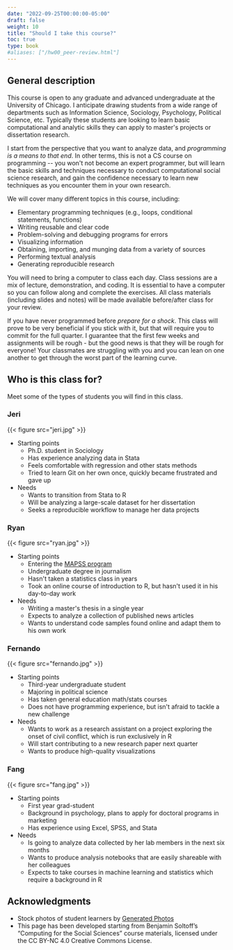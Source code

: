 ```yaml
---
date: "2022-09-25T00:00:00-05:00"
draft: false
weight: 10
title: "Should I take this course?"
toc: true
type: book
#aliases: ["/hw00_peer-review.html"]
---
```



## General description

This course is open to any graduate and advanced undergraduate at the University of Chicago. I anticipate drawing students from a wide range of departments such as Information Science, Sociology, Psychology, Political Science, etc. Typically these students are looking to learn basic computational and analytic skills they can apply to master's projects or dissertation research.

I start from the perspective that you want to analyze data, and *programming is a means to that end*. In other terms, this is not a CS course on programming -- you won't not become an expert programmer, but will learn the basic skills and techniques necessary to conduct computational social science research, and gain the confidence necessary to learn new techniques as you encounter them in your own research.

We will cover many different topics in this course, including:
* Elementary programming techniques (e.g., loops, conditional statements, functions)
* Writing reusable and clear code
* Problem-solving and debugging programs for errors
* Visualizing information
* Obtaining, importing, and munging data from a variety of sources
* Performing textual analysis
* Generating reproducible research

You will need to bring a computer to class each day. Class sessions are a mix of lecture, demonstration, and coding. It is essential to have a computer so you can follow along and complete the exercises. All class materials (including slides and notes) will be made available before/after class for your review.

If you have never programmed before *prepare for a shock*. This class will prove to be very beneficial if you stick with it, but that will require you to commit for the full quarter. I guarantee that the first few weeks and assignments will be rough - but the good news is that they will be rough for everyone! Your classmates are struggling with you and you can lean on one another to get through the worst part of the learning curve.


## Who is this class for?

Meet some of the types of students you will find in this class.

### Jeri

{{< figure src="jeri.jpg" >}}

* Starting points
    * Ph.D. student in Sociology
    * Has experience analyzing data in Stata
    * Feels comfortable with regression and other stats methods 
    * Tried to learn Git on her own once, quickly became frustrated and gave up
* Needs
    * Wants to transition from Stata to R 
    * Will be analyzing a large-scale dataset for her dissertation
    * Seeks a reproducible workflow to manage her data projects

### Ryan

{{< figure src="ryan.jpg" >}}

* Starting points
    * Entering the [MAPSS program](https://mapss.uchicago.edu/)
    * Undergraduate degree in journalism
    * Hasn't taken a statistics class in years
    * Took an online course of introduction to R, but hasn't used it in his day-to-day work
* Needs
    * Writing a master's thesis in a single year
    * Expects to analyze a collection of published news articles 
    * Wants to understand code samples found online and adapt them to his own work


### Fernando

{{< figure src="fernando.jpg" >}}

* Starting points
    * Third-year undergraduate student
    * Majoring in political science
    * Has taken general education math/stats courses
    * Does not have programming experience, but isn't afraid to tackle a new challenge
* Needs
    * Wants to work as a research assistant on a project exploring the onset of civil conflict, which is run exclusively in R
    * Will start contributing to a new research paper next quarter
    * Wants to produce high-quality visualizations
    

### Fang

{{< figure src="fang.jpg" >}}

* Starting points
    * First year grad-student
    * Background in psychology, plans to apply for doctoral programs in marketing
    * Has experience using Excel, SPSS, and Stata
* Needs
    * Is going to analyze data collected by her lab members in the next six months
    * Wants to produce analysis notebooks that are easily shareable with her colleagues
    * Expects to take courses in machine learning and statistics which require a background in R

<!--
By the end of the first week, you should make sure you can access the following software:

* [R](https://www.r-project.org/) - the easiest approach is to select a [pre-compiled binary appropriate for your operating system](https://cran.rstudio.com/).
* [RStudio's IDE](https://www.rstudio.com/products/RStudio/) - this is a powerful user interface for programming in R.
* [Git](https://git-scm.com/) - Git is a [version control system](https://en.wikipedia.org/wiki/Version_control) which is used to manage projects and track changes in computer files. Once installed, it can be integrated into RStudio to manage your course assignments and other projects.

Comprehensive instructions for downloading and setting up this software can be found [here](/setup/).
-->

## Acknowledgments

* Stock photos of student learners by [Generated Photos](https://generated.photos/)
* This page has been developed starting from Benjamin Soltoff’s “Computing for the Social Sciences” course materials, licensed under the CC BY-NC 4.0 Creative Commons License.
